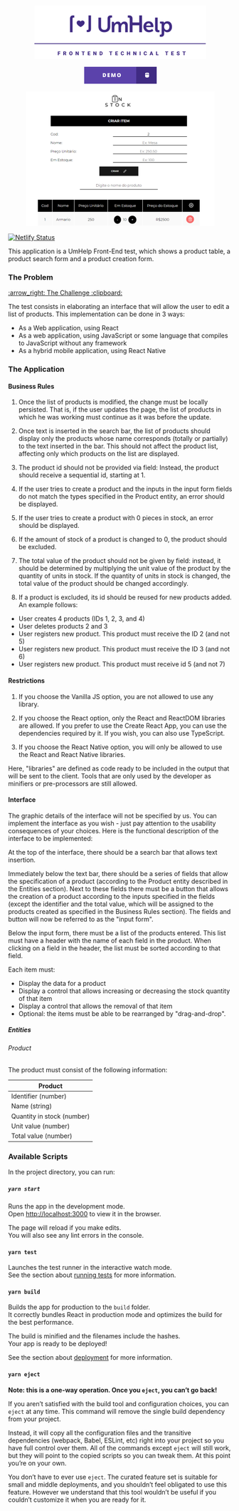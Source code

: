 <p align="center"> 
  <img src="https://github.com/aline-borges/umhelp-test/blob/master/src/assets/images/readme-banner.png?raw=true">
</p>

<p align="center">
  <a href="https://instock-umhelptest.netlify.app/">
    <img src="https://github.com/aline-borges/umhelp-test/blob/master/src/assets/images/demo-badge.png?raw=true">
  </a>
</p> 

<p align="center"> 
  <img src="https://github.com/aline-borges/umhelp-test/blob/master/src/assets/images/instock-screen.png?raw=true">
</p>

[![Netlify Status](https://api.netlify.com/api/v1/badges/c14d260a-791a-43e6-a433-2943c8b4880d/deploy-status)](https://app.netlify.com/sites/instock-umhelptest/deploys)

This application is a UmHelp Front-End test, which shows a product table, a product search form and a product creation form.

### The Problem

<a href="https://github.com/da1help/desafios/blob/master/desafio-front-end.md">
  :arrow_right: The Challenge :clipboard:
</a>

The test consists in elaborating an interface that will allow the user to edit a list of products. This implementation can be done in 3 ways:

- As a Web application, using React
- As a web application, using JavaScript or some language that compiles to JavaScript without any framework
- As a hybrid mobile application, using React Native

### The Application

#### Business Rules

1. Once the list of products is modified, the change must be locally persisted. That is, if the user updates the page, the list of products in which he was working must continue as it was before the update.

2. Once text is inserted in the search bar, the list of products should display only the products whose name corresponds (totally or partially) to the text inserted in the bar. This should not affect the product list, affecting only which products on the list are displayed.

3. The product id should not be provided via field: Instead, the product should receive a sequential id, starting at 1.

4. If the user tries to create a product and the inputs in the input form fields do not match the types specified in the Product entity, an error should be displayed.

5. If the user tries to create a product with 0 pieces in stock, an error should be displayed.

6. If the amount of stock of a product is changed to 0, the product should be excluded.

7. The total value of the product should not be given by field: instead, it should be determined by multiplying the unit value of the product by the quantity of units in stock. If the quantity of units in stock is changed, the total value of the product should be changed accordingly.

8. If a product is excluded, its id should be reused for new products added. An example follows:
 - User creates 4 products (IDs 1, 2, 3, and 4)
 - User deletes products 2 and 3
 - User registers new product. This product must receive the ID 2 (and not 5)
 - User registers new product. This product must receive the ID 3 (and not 6)
 - User registers new product. This product must receive id 5 (and not 7)

#### Restrictions

1. If you choose the Vanilla JS option, you are not allowed to use any library.

2. If you choose the React option, only the React and ReactDOM libraries are allowed. If you prefer to use the Create React App, you can use the dependencies required by it. If you wish, you can also use TypeScript.

3. If you choose the React Native option, you will only be allowed to use the React and React Native libraries.

Here, "libraries" are defined as code ready to be included in the output that will be sent to the client. Tools that are only used by the developer as minifiers or pre-processors are still allowed.

#### Interface

The graphic details of the interface will not be specified by us. You can implement the interface as you wish - just pay attention to the usability consequences of your choices. Here is the functional description of the interface to be implemented:

At the top of the interface, there should be a search bar that allows text insertion.

Immediately below the text bar, there should be a series of fields that allow the specification of a product (according to the Product entity described in the Entities section). Next to these fields there must be a button that allows the creation of a product according to the inputs specified in the fields (except the identifier and the total value, which will be assigned to the products created as specified in the Business Rules section). The fields and button will now be referred to as the "input form".

Below the input form, there must be a list of the products entered. This list must have a header with the name of each field in the product. When clicking on a field in the header, the list must be sorted according to that field.

Each item must:

 - Display the data for a product
 - Display a control that allows increasing or decreasing the stock quantity of that item
 - Display a control that allows the removal of that item
 - Optional: the items must be able to be rearranged by "drag-and-drop".

##### Entities

###### Product
The product must consist of the following information:

| Product |
| ------ | 
| Identifier (number) |
| Name (string) | 
| Quantity in stock (number) |
| Unit value (number) |
| Total value (number) |

### Available Scripts

In the project directory, you can run:

##### `yarn start`

Runs the app in the development mode.\
Open [http://localhost:3000](http://localhost:3000) to view it in the browser.

The page will reload if you make edits.\
You will also see any lint errors in the console.

#### `yarn test`

Launches the test runner in the interactive watch mode.\
See the section about [running tests](https://facebook.github.io/create-react-app/docs/running-tests) for more information.

#### `yarn build`

Builds the app for production to the `build` folder.\
It correctly bundles React in production mode and optimizes the build for the best performance.

The build is minified and the filenames include the hashes.\
Your app is ready to be deployed!

See the section about [deployment](https://facebook.github.io/create-react-app/docs/deployment) for more information.

#### `yarn eject`

**Note: this is a one-way operation. Once you `eject`, you can’t go back!**

If you aren’t satisfied with the build tool and configuration choices, you can `eject` at any time. This command will remove the single build dependency from your project.

Instead, it will copy all the configuration files and the transitive dependencies (webpack, Babel, ESLint, etc) right into your project so you have full control over them. All of the commands except `eject` will still work, but they will point to the copied scripts so you can tweak them. At this point you’re on your own.

You don’t have to ever use `eject`. The curated feature set is suitable for small and middle deployments, and you shouldn’t feel obligated to use this feature. However we understand that this tool wouldn’t be useful if you couldn’t customize it when you are ready for it.